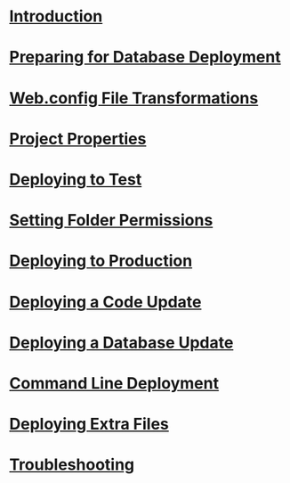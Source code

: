 # [Introduction](introduction.md)
# [Preparing for Database Deployment](preparing-databases.md)
# [Web.config File Transformations](web-config-transformations.md)
# [Project Properties](project-properties.md)
# [Deploying to Test](deploying-to-iis.md)
# [Setting Folder Permissions](setting-folder-permissions.md)
# [Deploying to Production](deploying-to-production.md)
# [Deploying a Code Update](deploying-a-code-update.md)
# [Deploying a Database Update](deploying-a-database-update.md)
# [Command Line Deployment](command-line-deployment.md)
# [Deploying Extra Files](deploying-extra-files.md)
# [Troubleshooting](troubleshooting.md)
